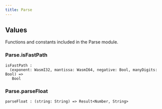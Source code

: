 ```yaml
---
title: Parse
---
```


## Values

Functions and constants included in the Parse module.

### Parse.**isFastPath**

```grain
isFastPath :
  (exponent: WasmI32, mantissa: WasmI64, negative: Bool, manyDigits: Bool) =>
   Bool
```

### Parse.**parseFloat**

```grain
parseFloat : (string: String) => Result<Number, String>
```

